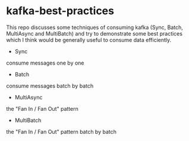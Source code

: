 # kafka-best-practices

This repo discusses some techniques of consuming kafka (Sync, Batch, MultiAsync and MultiBatch) and try to demonstrate some best practices which I think would be generally useful to consume data efficiently.

* Sync

consume messages one by one

* Batch

consume messages batch by batch

* MultiAsync

the "Fan In / Fan Out" pattern

* MultiBatch

the "Fan In / Fan Out" pattern batch by batch 

